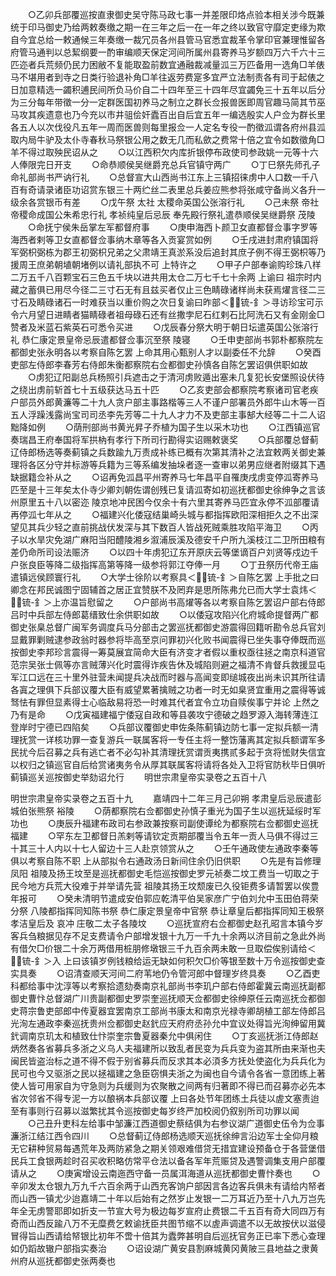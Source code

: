 <!-- { "loadSidebar": true } -->
　　○乙卯兵部覆巡按直隶御史吴守陈马政七事一并差限印烙点验本相关涉今既兼统于印马御史乃给两敕奏缴之期一在三年之后一在一年之终以致官守靡定吏缘为欺自今宜总给一敕通候三年奏缴一裁冗员各州县管马官悉宜裁革令掌印官兼理惟留各府管马通判以总絜纲要一酌审编顺天保定河间所属州县寄养马岁额四万六千六十三匹迩者兵荒频仍民力困敝不复能取盈前数宜通融裁减量泒三万匹备用一选角□羊俵马不堪用者到寺之日类行验退补角□羊往返劳费寔多宜严立法制责各有司于起俵之日加意精选一蠲积逋民间所负马价自二十四年至三十四年尽宜蠲免三十五年以后分为三分每年带徵一分一定群医国初养马之制立之群长佥报兽医即周官趣马简其节巫马攻其疾遗意也乃今充以市井驵侩奸蠹百出自后宜五年一编选殷实人户佥为群长里各五人以次伐役凡五年一周而医兽则每里报佥一人定名专役一酌徵泒谓各府州县泒取内局牛驴及太仆寺春秋马祭银公用之数无几而私歛之费常十倍之宜令如数徵角□羊不得过取殃民诏从之
　　○以江西积欠内库折银停布政使司参政姚一元等十六人俸限完日开支
　　○命恭顺侯吴继爵充总兵官镇守两广
　　○丁巳祭先师孔子命礼部尚书严讷行礼
　　○总督宣大山西尚书江东上三镇招徕虏中人口数一千八百有奇请录诸臣功诏赏东银三十两纻丝二表里总兵姜应熊参将张咸守备尚义各升一级余各赏银币有差
　　○戊午祭  太社  太稷命英国公张溶行礼
　　○己未祭  帝社  帝稷命成国公朱希忠行礼  孝祯纯皇后忌辰  奉先殿行祭礼遣恭顺侯吴继爵祭  茂陵
　　○命抚宁侯朱岳掌左军都督府事
　　○庚申海西卜颜卫女直都督佥事字罗等海西者剌等卫女直都督佥事纳木章等各入贡宴赏如例
　　○壬戌进封肃府镇国将军弼枳弼栋为郡王初弼枳兄弟之父肃靖王真淤系没后追封其庶子例不得王弼枳等乃援周王庶弟朝埴朝堵例以请礼部执不可  上特许之
　　○甲子户部奉谕购珍珠八样二万五千八百颗宝石三色五千块以进共用太仓二万七千七十余两  上谕曰  祖宗时内藏之蓄俱已用尽今径二三寸石无有且兹买者仅止三色睛碌诸样尚未获焉燿言径二三寸石及睛碌诸石一时难获当以重价购之次日复谕曰昨部＜锍-釒＞寻访珍宝可示令六月望日进睛者猫睛碌者祖母碌石还有丝撒孛尼石红剌石比阿洗石又有金刚金□赞者及米蓝石紫英石可悉令买进
　　○戊辰春分祭大明于朝日坛遣英国公张溶行礼  恭仁康定景皇帝忌辰遣都督佥事沉至祭  陵寝
　　○壬申吏部尚书郭朴都察院左都御史张永明各以考察自陈乞罢  上命其用心甄别人才以副委任不允辞
　　○癸酉吏部左侍郎李春芳右侍郎朱衡都察院右佥都御史孙慎各自陈乞罢诏俱供职如故
　　○虏犯辽阳副总兵杨照引兵遮击之于清河虏败遁出塞未几复犯长安堡照设伏待之绕出虏前斩首七十五级获达马五十匹
　　○乙亥吏部会都察院考察诸司官老疾户部员外郎黄濂等二十九人贪户部主事路楷等三人不谨户部署员外郎牛山木等一百五人浮躁浅露尚宝司司丞李先芳等二十九人才力不及吏部主事郜大经等二十二人诏黜降如例
　　○荫刑部尚书黄光昇子乔植为国子生以采木功也
　　○江西镇巡官奏瑞昌王府奉国将军拱枘有孝行下所司行勘得实诏赐敕褒奖
　　○兵部覆总督蓟辽侍郎杨选等奏蓟镇之兵数踰九万责成补练已概有次第其清补之法宜敕两关御史兼理将各区分守并标游等兵籍为三等系编发抽垛者逐一查审以弟男应继者附缀其下遇缺据籍佥补从之
　　○诏再免泒昌平州寄养马七年昌平自罹庚戌虏变停泒寄养马匹至是十三年矣太仆寺少卿刘朝佐谓创残已复请泒寄如初巡抚都御史徐绅争之言该州原里五十八以密迩  陵京地冲民困今仅余十有六里其寄养马匹宜永停不泒部覆请再停泒七年从之
　　○福建兴化倭寇结巢崎头城与都指挥欧阳深相拒久之不出深望见其兵少轻之直前挑战伏发深与其下数百人皆战死贼乘胜攻陷平海卫
　　○丙子以水旱灾免湖广麻阳当阳醴陵湘乡溆浦辰溪及德安千户所九溪枝江二卫所田粮有差仍命所司设法赈济
　　○以四十年虏犯辽东开原庆云等堡谪百户刘贤等戍边千户张良臣等降二级指挥高第等降一级参将郭江夺俸一月
　　○丁丑祭历代帝王庙遣镇远侯顾寰行礼
　　○大学士徐阶以考察具＜锍-釒＞自陈乞罢  上手批之曰卿念在邦民诚图宁固辅首之居正宜赞朕不及罔弃是思所陈弗允已而大学士袁炜＜锍-釒＞上亦温旨慰留之
　　○户部尚书高燿等各以考察自陈乞罢诏户部右侍郎吕时中兵部左侍郎葛缙致仕余供职如故
　　○以倭寇攻陷兴化府城命提督两广都御史张臬总督广闽军务调度兵马分部击之罢巡抚都御史游震得回籍听勘令总兵官刘显戴罪剿贼逮参政翁时器参将毕高至京问罪初兴化败书闻震得已坐失事夺俸既而巡按御史李邦珍言震得一筹莫展宜简命大臣有济变才者假以重权亟往拯之南京科道官范宗吴张士佩等亦言贼薄兴化时震得诈疾告休及城陷则避之福清不肯督兵救援显屯军江口远在三十里外驻营未闻提兵决战而时器与高闻变即缒城夜出尚未识其所往请各寘之理俱下兵部议覆大臣有威望累著擒贼之功者一时无如臬贤宜重用之震得等诚驽怯有罪但显素得士心临敌易将恐一时难其代者宜令立功自赎俟事宁并论  上然之乃有是命
　　○戊寅福建福宁倭寇自政和等县袭攻宁德破之趋罗源入海转薄连江登岸时宁德已四陷矣
　　○兵部议覆御史申佐条陈蓟镇边防七事一定拟兵额一清理抚赏一详核功罪一查复游兵一联属客将一专任主将一整饬藩离其定拟兵额谓军多民扰今后召募之兵有逃亡者不必勾补其清理抚赏谓贡夷携贰多起于贪将恡财失信宜以权归之镇巡官自后给赏诸夷务令从厚其联属客将请将各处入卫将官防秋毕日俱听蓟镇巡关巡按御史举劾诏允行
　　明世宗肃皇帝实录卷之五百十八


明世宗肃皇帝实录卷之五百十九
　　嘉靖四十二年三月己卯朔  孝肃皇后忌辰遣彭城伯张熊祭  裕陵
　　○荫都察院右佥都御史孙慎子重光为国子生以巡抚延绥时军功也
　　○庚辰升福建布政司右参政兼按察司副使谭纶为都察院右佥都御史巡抚福建
　　○罕东左卫都督日羔剌等请钦定贡期部覆当令五年一贡人马俱不得过三十其三十人内以十七人留边十三人赴京领赏从之
　　○壬午通政使左通政李秦等俱以考察自陈不职  上从部拟令右通政汤日新间住余仍旧供职
　　○先是有旨修理凤阳  祖陵及扬王坟至是巡抚都御史毛恺巡按御史罗元祯奏二坟工费当一切取之于民今地方兵荒大役难于并举请先营  祖陵其扬王坟颓废已久役钜费多请暂罢以俟豊年报可
　　○癸未清明节遣成安伯郭应乾清平伯吴家彦广宁伯刘允中玉田伯蒋荣分祭  八陵都指挥同知陈书祭  恭仁康定景皇帝中官祭  恭让章皇后都指挥同知王极祭  孝洁皇后及  哀冲  庄敬二太子各陵坟
　　○巡抚宣府右佥都御史赵孔昭言本镇今岁客兵刍粮据见存不足支费请令户部增发银十九万一千九十余两以济目前之急此外尚有借欠□价银二十余万两借用桩朋修墩银三千九百余两未敢一旦取偿俟别请给＜锍-釒＞入  上曰该镇岁例钱粮给运无缺如何积欠□价等银至数十万令巡按御史查实具奏
　　○诏清查顺天河间二府苇地仍令管河郎中督理岁终具奏
　　○乙酉吏科都给事中沈淳等以考察拾遗劾奏南京礼部尚书李玑户部右侍郎霍冀云南巡抚副都御史曹忭总督湖广川贵副都御史罗崇奎巡抚顺天佥都御史徐绅原任云南巡抚佥都御史蒋宗鲁吏部郎中传夏器宜罢南京工部尚书康太和南京光禄寺卿胡植工部左侍郎吕光洵左通政李秦巡抚贵州佥都御史赵釴应天府府丞孙允中宜议处得旨光洵绅留用冀釴调南京玑太和植致仕忭崇奎宗鲁夏器秦允中俱闲住
　　○丁亥巡抚浙江侍郎赵炳然奏各省募兵多浙之义乌人夫福建所以致乱者民变为兵兵变为盗其所由来渐也夫闽民皆盗治标之道不得不假于别省募兵而反求其本必湏多方抚处使盗化为兵兵化为民可也今又驱浙之民以拯福建之急臣窃惧夫浙之为闽也自今请令各省一意团练上著使人皆可用家自为守急则为兵缓则为农聚散之间两有归著即不得已而召募亦必先本省次邻省不得专泥一方以酿祸本兵部议覆  上曰各处节年团练土兵徒以虗文塞责迨至有事则行召募以滋繁扰其令巡按御史每岁终严加校阅仍叙别所司功罪以闻
　　○己丑升吏科左给事中邹濂江西道御史蔡结俱为右参议湖广道御史伍令为佥事濂浙江结江西令四川
　　○总督蓟辽侍郎杨选顺天巡抚徐绅言沿边军士全仰月粮无它耕种贸易每遇荒年及两防紧急之期关领艰难借贷无措宜建设预备仓于各营堡借民兵工食银两趁时召买收积略仿常平仓法以备各军年荒赈贷及遇警调集支用户部覆请从之
　　○庚寅增设云南迤西守备一员属洱海道从巡抚都御史曹忭奏也
　　○辛卯发太仓银九万九千六百余两于山西充客饷户部因言各边客兵俱未有请给内帑者而山西一镇尤少迨嘉靖二十年以后始有之然岁止发银一二万耳近乃至十八九万岂先年全无虏警耶即如折支一节宣大号为极边每岁宣府止费银二千五百有奇大同四万有奇而山西反踰八万不无糜费乞敕谕抚臣共图节缩不以虗声调遣不以无故按伏以滋侵冒得旨山西请给帑银比初年不啻十倍其为蠹弊甚明自后巡抚官务正已率下悉心查理如仍蹈故辙户部指实奏治
　　○诏设湖广黄安县割麻城黄冈黄陂三县地益之隶黄州府从巡抚都御史张两奏也
